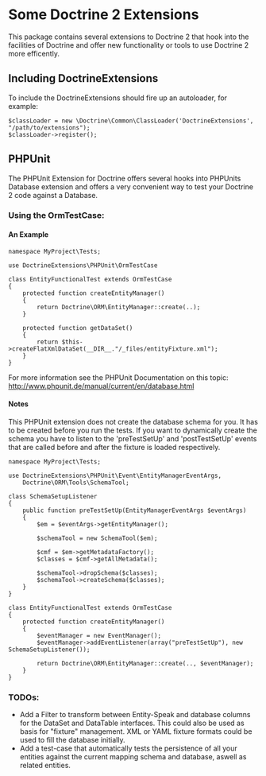 # Some Doctrine 2 Extensions

This package contains several extensions to Doctrine 2 that hook into the facilities of Doctrine and
offer new functionality or tools to use Doctrine 2 more efficently.

## Including DoctrineExtensions

To include the DoctrineExtensions should fire up an autoloader, for example:

    $classLoader = new \Doctrine\Common\ClassLoader('DoctrineExtensions', "/path/to/extensions");
    $classLoader->register();

## PHPUnit

The PHPUnit Extension for Doctrine offers several hooks into PHPUnits Database extension and offers a
very convenient way to test your Doctrine 2 code against a Database.

### Using the OrmTestCase:

#### An Example

    namespace MyProject\Tests;

    use DoctrineExtensions\PHPUnit\OrmTestCase

    class EntityFunctionalTest extends OrmTestCase
    {
        protected function createEntityManager()
        {
            return Doctrine\ORM\EntityManager::create(..);
        }

        protected function getDataSet()
        {
            return $this->createFlatXmlDataSet(__DIR__."/_files/entityFixture.xml");
        }
    }

For more information see the PHPUnit Documentation on this topic: http://www.phpunit.de/manual/current/en/database.html

#### Notes

This PHPUnit extension does not create the database schema for you. It has to be created before you run the tests.
If you want to dynamically create the schema you have to listen to the 'preTestSetUp' and 'postTestSetUp' events
that are called before and after the fixture is loaded respectively.

    namespace MyProject\Tests;

    use DoctrineExtensions\PHPUnit\Event\EntityManagerEventArgs,
        Doctrine\ORM\Tools\SchemaTool;

    class SchemaSetupListener
    {
        public function preTestSetUp(EntityManagerEventArgs $eventArgs)
        {
            $em = $eventArgs->getEntityManager();

            $schemaTool = new SchemaTool($em);

            $cmf = $em->getMetadataFactory();
            $classes = $cmf->getAllMetadata();

            $schemaTool->dropSchema($classes);
            $schemaTool->createSchema($classes);
        }
    }

    class EntityFunctionalTest extends OrmTestCase
    {
        protected function createEntityManager()
        {
            $eventManager = new EventManager();
            $eventManager->addEventListener(array("preTestSetUp"), new SchemaSetupListener());

            return Doctrine\ORM\EntityManager::create(.., $eventManager);
        }
    }

### TODOs:

* Add a Filter to transform between Entity-Speak and database columns for the DataSet and DataTable interfaces.
  This could also be used as basis for "fixture" management. XML or YAML fixture formats could be used to
  fill the database initially.
* Add a test-case that automatically tests the persistence of all your entities against the current mapping
  schema and database, aswell as related entities.
